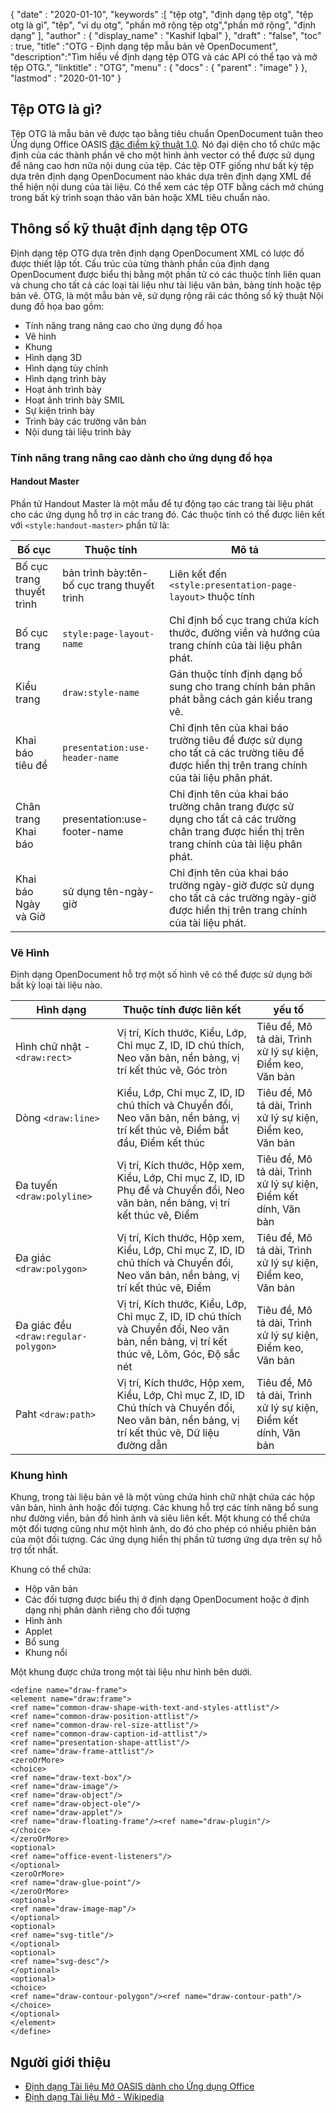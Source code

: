 {
  "date" : "2020-01-10",
  "keywords" :[ "tệp otg", "định dạng tệp otg", "tệp otg là gì", "tệp", "ví dụ otg", "phần mở rộng tệp otg","phần mở rộng", "định dạng" ],
  "author" : {
    "display_name" : "Kashif Iqbal"
},
  "draft" : "false",
  "toc" : true,
  "title" :"OTG - Định dạng tệp mẫu bản vẽ OpenDocument",
  "description":"Tìm hiểu về định dạng tệp OTG và các API có thể tạo và mở tệp OTG.",
  "linktitle" : "OTG",
  "menu" : {
    "docs" : {
      "parent" : "image"
}
},
  "lastmod" : "2020-01-10"
}

## Tệp OTG là gì?

Tệp OTG là mẫu bản vẽ được tạo bằng tiêu chuẩn OpenDocument tuân theo Ứng dụng Office OASIS [đặc điểm kỹ thuật 1.0](https://www.oasis-open.org/committees/download.php/12572/OpenDocument-v1.0-os.pdf). Nó đại diện cho tổ chức mặc định của các thành phần vẽ cho một hình ảnh vector có thể được sử dụng để nâng cao hơn nữa nội dung của tệp. Các tệp OTF giống như bất kỳ tệp dựa trên định dạng OpenDocument nào khác dựa trên định dạng XML để thể hiện nội dung của tài liệu. Có thể xem các tệp OTF bằng cách mở chúng trong bất kỳ trình soạn thảo văn bản hoặc XML tiêu chuẩn nào.

## Thông số kỹ thuật định dạng tệp OTG ##

Định dạng tệp OTG dựa trên định dạng OpenDocument XML có lược đồ được thiết lập tốt. Cấu trúc của từng thành phần của định dạng OpenDocument được biểu thị bằng một phần tử có các thuộc tính liên quan và chung cho tất cả các loại tài liệu như tài liệu văn bản, bảng tính hoặc tệp bản vẽ. OTG, là một mẫu bản vẽ, sử dụng rộng rãi các thông số kỹ thuật Nội dung đồ họa bao gồm:

* Tính năng trang nâng cao cho ứng dụng đồ họa
* Vẽ hình
* Khung
* Hình dạng 3D
* Hình dạng tùy chỉnh
* Hình dạng trình bày
* Hoạt ảnh trình bày
* Hoạt ảnh trình bày SMIL
* Sự kiện trình bày
* Trình bày các trường văn bản
* Nội dung tài liệu trình bày

### Tính năng trang nâng cao dành cho ứng dụng đồ họa ###
#### Handout Master ####

Phần tử Handout Master là một mẫu để tự động tạo các trang tài liệu phát cho các ứng dụng hỗ trợ in các trang đó.
Các thuộc tính có thể được liên kết với `<style:handout-master>` phần tử là:

|Bố cục|Thuộc tính|Mô tả
---|---|---|
|Bố cục trang thuyết trình|bản trình bày:tên-bố cục trang thuyết trình|Liên kết đến `<style:presentation-page-layout>`  thuộc tính
|Bố cục trang|`style:page-layout-name` | Chỉ định bố cục trang chứa kích thước, đường viền và hướng của trang chính của tài liệu phân phát.
|Kiểu trang|`draw:style-name`|Gán thuộc tính định dạng bổ sung cho trang chính bản phân phát bằng cách gán kiểu trang vẽ.|
|Khai báo tiêu đề| `presentation:use-header-name`| Chỉ định tên của khai báo trường tiêu đề được sử dụng cho tất cả các trường tiêu đề được hiển thị trên trang chính của tài liệu phân phát.
|Chân trang Khai báo| presentation:use-footer-name|Chỉ định tên của khai báo trường chân trang được sử dụng cho tất cả các trường chân trang được hiển thị trên trang chính của tài liệu phân phát.
|Khai báo Ngày và Giờ|sử dụng tên-ngày-giờ|Chỉ định tên của khai báo trường ngày-giờ được sử dụng cho tất cả các trường ngày-giờ được hiển thị trên trang chính của tài liệu phát.

### Vẽ Hình ###
Định dạng OpenDocument hỗ trợ một số hình vẽ có thể được sử dụng bởi bất kỳ loại tài liệu nào.

|Hình dạng|Thuộc tính được liên kết| yếu tố
---|---|---|
Hình chữ nhật - `<draw:rect>` |Vị trí, Kích thước, Kiểu, Lớp, Chỉ mục Z, ID, ID chú thích, Neo văn bản, nền bảng, vị trí kết thúc vẽ, Góc tròn|Tiêu đề, Mô tả dài, Trình xử lý sự kiện, Điểm keo, Văn bản
Dòng `<draw:line> `|Kiểu, Lớp, Chỉ mục Z, ID, ID chú thích và Chuyển đổi, Neo văn bản, nền bảng, vị trí kết thúc vẽ, Điểm bắt đầu, Điểm kết thúc|Tiêu đề, Mô tả dài, Trình xử lý sự kiện, Điểm keo, Văn bản
Đa tuyến `<draw:polyline> `| Vị trí, Kích thước, Hộp xem, Kiểu, Lớp, Chỉ mục Z, ID, ID Phụ đề và Chuyển đổi, Neo văn bản, nền bảng, vị trí kết thúc vẽ, Điểm| Tiêu đề, Mô tả dài, Trình xử lý sự kiện, Điểm kết dính, Văn bản
Đa giác `<draw:polygon> `|Vị trí, Kích thước, Hộp xem, Kiểu, Lớp, Chỉ mục Z, ID, ID chú thích và Chuyển đổi, Neo văn bản, nền bảng, vị trí kết thúc vẽ, Điểm|Tiêu đề, Mô tả dài, Trình xử lý sự kiện, Điểm keo, Văn bản
|Đa giác đều `<draw:regular-polygon> `|Vị trí, Kích thước, Kiểu, Lớp, Chỉ mục Z, ID, ID chú thích và Chuyển đổi, Neo văn bản, nền bảng, vị trí kết thúc vẽ, Lõm, Góc, Độ sắc nét|Tiêu đề, Mô tả dài, Trình xử lý sự kiện, Điểm keo, Văn bản
|Paht `<draw:path> `|Vị trí, Kích thước, Hộp xem, Kiểu, Lớp, Chỉ mục Z, ID, ID Chú thích và Chuyển đổi, Neo văn bản, nền bảng, vị trí kết thúc vẽ, Dữ liệu đường dẫn| Tiêu đề, Mô tả dài, Trình xử lý sự kiện, Điểm kết dính, Văn bản

### Khung hình ###
Khung, trong tài liệu bản vẽ là một vùng chứa hình chữ nhật chứa các hộp văn bản, hình ảnh hoặc đối tượng. Các khung hỗ trợ các tính năng bổ sung như đường viền, bản đồ hình ảnh và siêu liên kết. Một khung có thể chứa một đối tượng cũng như một hình ảnh, do đó cho phép có nhiều phiên bản của một đối tượng. Các ứng dụng hiển thị phần tử tương ứng dựa trên sự hỗ trợ tốt nhất.

Khung có thể chứa:
* Hộp văn bản
* Các đối tượng được biểu thị ở định dạng OpenDocument hoặc ở định dạng nhị phân dành riêng cho đối tượng
* Hình ảnh
* Applet
* Bổ sung
* Khung nổi

Một khung được chứa trong một tài liệu như hình bên dưới.

```
<define name="draw-frame">
<element name="draw:frame">
<ref name="common-draw-shape-with-text-and-styles-attlist"/>
<ref name="common-draw-position-attlist"/>
<ref name="common-draw-rel-size-attlist"/>
<ref name="common-draw-caption-id-attlist"/>
<ref name="presentation-shape-attlist"/>
<ref name="draw-frame-attlist"/>
<zeroOrMore>
<choice>
<ref name="draw-text-box"/>
<ref name="draw-image"/>
<ref name="draw-object"/>
<ref name="draw-object-ole"/>
<ref name="draw-applet"/>
<ref name="draw-floating-frame"/><ref name="draw-plugin"/>
</choice>
</zeroOrMore>
<optional>
<ref name="office-event-listeners"/>
</optional>
<zeroOrMore>
<ref name="draw-glue-point"/>
</zeroOrMore>
<optional>
<ref name="draw-image-map"/>
</optional>
<optional>
<ref name="svg-title"/>
</optional>
<optional>
<ref name="svg-desc"/>
</optional>
<optional>
<choice>
<ref name="draw-contour-polygon"/><ref name="draw-contour-path"/>
</choice>
</optional>
</element>
</define>
```

## Người giới thiệu ##
* [Định dạng Tài liệu Mở OASIS dành cho Ứng dụng Office](https://www.oasis-open.org/committees/tc_home.php?wg_abbrev=office)
* [Định dạng Tài liệu Mở - Wikipedia](https://en.wikipedia.org/wiki/OpenDocument)

